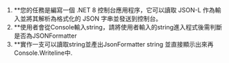 1. **您的任務是編寫一個 .NET 8 控制台應用程序，它可以讀取 JSON-L 作為輸入並將其解析為格式化的 JSON 字串並發送到控制台。
2. **使用者會從Console輸入string，請將使用者輸入的string進入程式後需判斷是否為JSONFormatter 
3. **實作一支可以讀取string並產出JsonFormatter string 並直接顯示出來再Console.Writeline中.